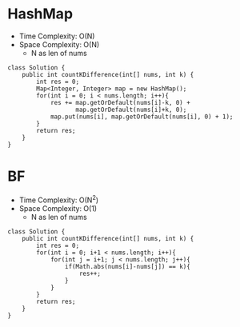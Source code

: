 # HashMap
* Time Complexity: O(N)
* Space Complexity: O(N)
	* N as len of nums
```
class Solution {
    public int countKDifference(int[] nums, int k) {
        int res = 0;
        Map<Integer, Integer> map = new HashMap();
        for(int i = 0; i < nums.length; i++){
            res += map.getOrDefault(nums[i]-k, 0) + 
                   map.getOrDefault(nums[i]+k, 0);
            map.put(nums[i], map.getOrDefault(nums[i], 0) + 1);
        }
        return res;
    }
}
```
# BF
* Time Complexity: O(N<sup>2</sup>)
* Space Complexity: O(1)
	* N as len of nums
```
class Solution {
    public int countKDifference(int[] nums, int k) {
        int res = 0;
        for(int i = 0; i+1 < nums.length; i++){
            for(int j = i+1; j < nums.length; j++){
                if(Math.abs(nums[i]-nums[j]) == k){
                    res++;
                }
            }
        }
        return res;
    }
}
```